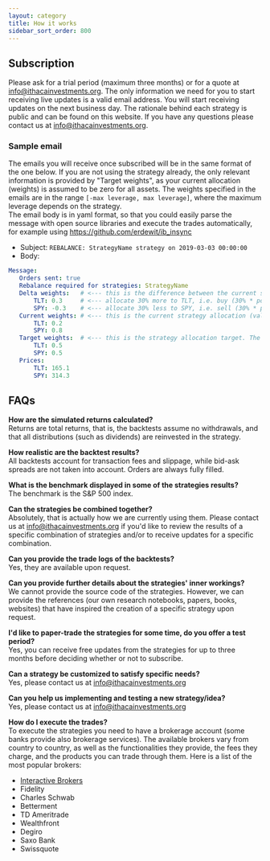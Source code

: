 ```yaml
---
layout: category
title: How it works
sidebar_sort_order: 800
---
```


## Subscription
Please ask for a trial period (maximum three months) or for a quote at <info@ithacainvestments.org>. The only information we need for you to start receiving live updates is a valid email address. You will start receiving updates on the next business day.
The rationale behind each strategy is public and can be found on this website. If you have any questions please contact us at <info@ithacainvestments.org>.

### Sample email
The emails you will receive once subscribed will be in the same format of the one below. If you are not using the strategy already, the only relevant information is provided by "Target weights", as your current allocation (weights) is assumed to be zero for all assets. The weights specified in the emails are in the range `[-max leverage, max leverage]`, where the maximum leverage depends on the strategy.<br>
The email body is in yaml format, so that you could easily parse the message with open source libraries and execute the trades automatically, for example using https://github.com/erdewit/ib_insync

- Subject: ```REBALANCE: StrategyName strategy on 2019-03-03 00:00:00```
- Body:
```yaml
Message:
   Orders sent: true
   Rebalance required for strategies: StrategyName
   Delta weights:   # <--- this is the difference between the current strategy allocation and the target allocation
       TLT: 0.3     # <--- allocate 30% more to TLT, i.e. buy (30% * portfolio value) worth of TLT
       SPY: -0.3    # <--- allocate 30% less to SPY, i.e. sell (30% * portfolio value) worth of SPY
   Current weights: # <--- this is the current strategy allocation (valid only if you are already using the strategy)
       TLT: 0.2
       SPY: 0.8
   Target weights:  # <--- this is the strategy allocation target. The percentage of the assets in your portfolio should match these
       TLT: 0.5
       SPY: 0.5
   Prices:
       TLT: 165.1
       SPY: 314.3
```

## FAQs

**How are the simulated returns calculated?**<br>
Returns are total returns, that is, the backtests assume no withdrawals, and that all distributions (such as dividends) are reinvested in the strategy.

**How realistic are the backtest results?**<br>
All backtests account for transaction fees and slippage, while bid-ask spreads are not taken into account. Orders are always fully filled.

**What is the benchmark displayed in some of the strategies results?**<br>
The benchmark is the S&P 500 index.

**Can the strategies be combined together?**<br>
Absolutely, that is actually how we are currently using them. Please contact us at <info@ithacainvestments.org> if you'd like to review the results of a specific combination of strategies and/or to receive updates for a specific combination.

**Can you provide the trade logs of the backtests?**<br>
Yes, they are available upon request.

**Can you provide further details about the strategies' inner workings?**<br>
We cannot provide the source code of the strategies. However, we can provide the references (our own research notebooks, papers, books, websites) that have inspired the creation of a specific strategy upon request.

**I'd like to paper-trade the strategies for some time, do you offer a test period?**<br>
Yes, you can receive free updates from the strategies for up to three months before deciding whether or not to subscribe.

**Can a strategy be customized to satisfy specific needs?**<br>
Yes, please contact us at <info@ithacainvestments.org>

**Can you help us implementing and testing a new strategy/idea?**<br>
Yes, please contact us at <info@ithacainvestments.org>

**How do I execute the trades?**<br>
To execute the strategies you need to have a brokerage account (some banks provide also brokerage services). The available brokers vary from country to country, as well as the functionalities they provide, the fees they charge, and the products you can trade through them. Here is a list of the most popular brokers:

- [Interactive Brokers](https://www.interactivebrokers.com)
- Fidelity
- Charles Schwab
- Betterment
- TD Ameritrade
- Wealthfront
- Degiro
- Saxo Bank
- Swissquote
